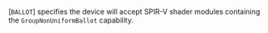 [`BALLOT`]
specifies the device will accept SPIR-V shader modules containing the
`GroupNonUniformBallot` capability.